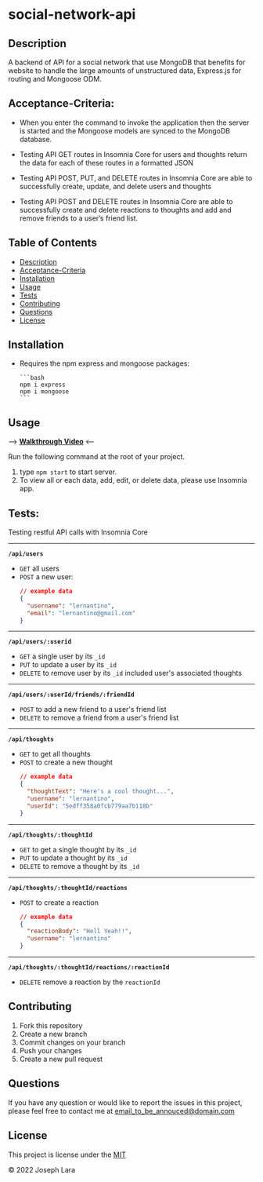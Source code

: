 # social-network-api

## Description

A backend of API for a social network that use MongoDB that benefits for website to handle the large amounts of unstructured data, Express.js for routing and Mongoose ODM.

## Acceptance-Criteria:

- When you enter the command to invoke the application then the server is started and the Mongoose models are synced to the MongoDB database.
- Testing API GET routes in Insomnia Core for users and thoughts return the data for each of these routes in a formatted JSON
- Testing API POST, PUT, and DELETE routes in Insomnia Core are able to successfully create, update, and delete users and thoughts

- Testing API POST and DELETE routes in Insomnia Core are able to successfully create and delete reactions to thoughts and add and remove friends to a user’s friend list.

## Table of Contents

- [Description](#Description)
- [Acceptance-Criteria](#Acceptance-Criteria)
- [Installation](#Installation)
- [Usage](#Usage)
- [Tests](#tests)
- [Contributing](#Contributing)
- [Questions](#Questions)
- [License](#License)

## Installation

- Requires the npm express and mongoose packages:

      ```bash
      npm i express
      npm i mongoose
      ```

## Usage

--> **[Walkthrough Video](https://watch.screencastify.com/v/Bme4FLYjJSrwFDhjf5rq)** <--

Run the following command at the root of your project.

1. type `npm start` to start server.
2. To view all or each data, add, edit, or delete data, please use Insomnia app.

## Tests:

Testing restful API calls with Insomnia Core

---

**`/api/users`**

- `GET` all users
- `POST` a new user:
  ```json
  // example data
  {
    "username": "lernantino",
    "email": "lernantino@gmail.com"
  }
  ```

---

**`/api/users/:userid`**

- `GET` a single user by its `_id`
- `PUT` to update a user by its `_id`
- `DELETE` to remove user by its `_id` included user's associated thoughts

---

**`/api/users/:userId/friends/:friendId`**

- `POST` to add a new friend to a user's friend list
- `DELETE` to remove a friend from a user's friend list

---

**`/api/thoughts`**

- `GET` to get all thoughts
- `POST` to create a new thought
  ```json
  // example data
  {
    "thoughtText": "Here's a cool thought...",
    "username": "lernantino",
    "userId": "5edff358a0fcb779aa7b118b"
  }
  ```

---

**`/api/thoughts/:thoughtId`**

- `GET` to get a single thought by its `_id`
- `PUT` to update a thought by its `_id`
- `DELETE` to remove a thought by its `_id`

---

**`/api/thoughts/:thoughtId/reactions`**

- `POST` to create a reaction
  ```json
  // example data
  {
    "reactionBody": "Hell Yeah!!",
    "username": "lernantino"
  }
  ```

---

**`/api/thoughts/:thoughtId/reactions/:reactionId`**

- `DELETE` remove a reaction by the `reactionId`

## Contributing

1. Fork this repository
2. Create a new branch
3. Commit changes on your branch
4. Push your changes
5. Create a new pull request

## Questions

If you have any question or would like to report the issues in this project, please feel free to contact me at email_to_be_annouced@domain.com

## License

This project is license under the [MIT](./LICENSE)

&copy; 2022 Joseph Lara
